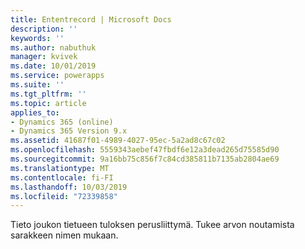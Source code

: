 ```yaml
---
title: Ententrecord | Microsoft Docs
description: ''
keywords: ''
ms.author: nabuthuk
manager: kvivek
ms.date: 10/01/2019
ms.service: powerapps
ms.suite: ''
ms.tgt_pltfrm: ''
ms.topic: article
applies_to:
- Dynamics 365 (online)
- Dynamics 365 Version 9.x
ms.assetid: 41687f01-4989-4027-95ec-5a2ad8c67c02
ms.openlocfilehash: 5559343aebef47fbdf6e12a3dead265d75585d90
ms.sourcegitcommit: 9a16bb75c856f7c84cd385811b7135ab2804ae69
ms.translationtype: MT
ms.contentlocale: fi-FI
ms.lasthandoff: 10/03/2019
ms.locfileid: "72339858"
---
```

Tieto joukon tietueen tuloksen perusliittymä. Tukee arvon noutamista sarakkeen nimen mukaan.
